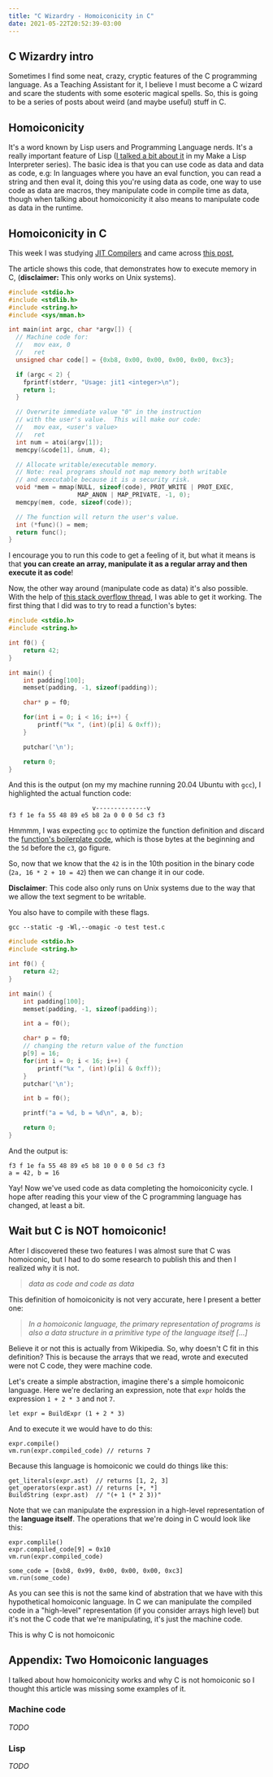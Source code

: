 ```yaml
---
title: "C Wizardry - Homoiconicity in C"
date: 2021-05-22T20:52:39-03:00
---
```


## C Wizardry intro
Sometimes I find some neat, crazy, cryptic features of the C programming
language.  As a Teaching Assistant for it, I believe I must become a C
wizard and scare the students with some esoteric magical spells. So, this is
going to be a series of posts about weird (and maybe useful) stuff in C.

## Homoiconicity
It's a word known by Lisp users and Programming Language nerds. It's a
really important feature of Lisp ([I talked a bit about it](/mk-lisp-0) in my Make a Lisp
Interpreter series). The basic idea is that you can use code as data and data as code,
e.g: In languages where you have an eval function, you can read a string and then
eval it, doing this you're using data as code, one way to use code as data are
macros, they manipulate code in compile time as data, though when talking about
homoiconicity it also means to manipulate code as data in the runtime.

## Homoiconicity in C
This week I was studying [JIT
Compilers](https://en.wikipedia.org/wiki/Just-in-time_compilation) and came
across [this
post](https://blog.reverberate.org/2012/12/hello-jit-world-joy-of-simple-jits.html),
<!---
Show here an example usage of mmap, "I encourage you to run this code and see
what it does" --->
The article shows this code, that demonstrates how to execute memory in C,
(**disclaimer:** This only works on Unix systems).

```c
#include <stdio.h>
#include <stdlib.h>
#include <string.h>
#include <sys/mman.h>

int main(int argc, char *argv[]) {
  // Machine code for:
  //   mov eax, 0
  //   ret
  unsigned char code[] = {0xb8, 0x00, 0x00, 0x00, 0x00, 0xc3};

  if (argc < 2) {
    fprintf(stderr, "Usage: jit1 <integer>\n");
    return 1;
  }

  // Overwrite immediate value "0" in the instruction
  // with the user's value.  This will make our code:
  //   mov eax, <user's value>
  //   ret
  int num = atoi(argv[1]);
  memcpy(&code[1], &num, 4);

  // Allocate writable/executable memory.
  // Note: real programs should not map memory both writable
  // and executable because it is a security risk.
  void *mem = mmap(NULL, sizeof(code), PROT_WRITE | PROT_EXEC,
                   MAP_ANON | MAP_PRIVATE, -1, 0);
  memcpy(mem, code, sizeof(code));

  // The function will return the user's value.
  int (*func)() = mem;
  return func();
}
```

I encourage you to run this code to get a feeling of it, but what it means is
that **you can create an array, manipulate it as a regular array and then
execute it as code**!


Now, the other way around (manipulate code as data) it's also possible.
With the help of [this stack overflow thread](https://stackoverflow.com/questions/27581279/make-text-segment-writable-elf),
 I was able to get it working. The first thing that I did was to try to read a function's bytes:


```c
#include <stdio.h>
#include <string.h>

int f0() {
    return 42;
}

int main() {
    int padding[100];
    memset(padding, -1, sizeof(padding));

    char* p = f0;

    for(int i = 0; i < 16; i++) {
        printf("%x ", (int)(p[i] & 0xff));
    }

    putchar('\n');

    return 0;
}
```
And this is the output (on my my machine running 20.04 Ubuntu with `gcc`), I
highlighted the actual function code:

                           v--------------v
    f3 f 1e fa 55 48 89 e5 b8 2a 0 0 0 5d c3 f3

Hmmmm, I was expecting `gcc` to optimize the function definition and discard the
[function's boilerplate
code](https://en.wikibooks.org/wiki/X86_Disassembly/Functions_and_Stack_Frames),
which is those bytes at the beginning and the `5d` before the `c3`, go figure.

So, now that we know that the `42` is in the 10th position in the binary code
(`2a, 16 * 2 + 10 = 42`) then we can change it in our code.

**Disclaimer**: This code also only runs on Unix systems due to the way that we
allow the text segment to be writable.

You also have to compile with these flags.

    gcc --static -g -Wl,--omagic -o test test.c

```c
#include <stdio.h>
#include <string.h>

int f0() {
    return 42;
}

int main() {
    int padding[100];
    memset(padding, -1, sizeof(padding));

    int a = f0();

    char* p = f0;
    // changing the return value of the function
    p[9] = 16;
    for(int i = 0; i < 16; i++) {
        printf("%x ", (int)(p[i] & 0xff));
    }
    putchar('\n');

    int b = f0();

    printf("a = %d, b = %d\n", a, b);

    return 0;
}
```

And the output is:

    f3 f 1e fa 55 48 89 e5 b8 10 0 0 0 5d c3 f3
    a = 42, b = 16

Yay! Now we've used code as data completing the homoiconicity cycle.
I hope after reading this your view of the C programming language has changed,
at least a bit. 

## Wait but C is NOT homoiconic!
After I discovered these two features I was almost sure that C was homoiconic,
but I had to do some research to publish this and then I realized why it is
not.
> _data as code and code as data_

This definition of homoiconicity is not very accurate, here I present a better one:

> _In a homoiconic language, the primary representation of programs is also a
> data structure in a primitive type of the language itself [...]_

Believe it or not this is actually from Wikipedia. So, why doesn't C fit in
this definition?  This is because the arrays that we read, wrote and executed
were not C code, they were machine code.

Let's create a simple abstraction, imagine there's a simple homoiconic language.
Here we're declaring an expression, note that `expr` holds the expression `1 +
2 * 3` and not `7`.

    let expr = BuildExpr (1 + 2 * 3)

And to execute it we would have to do this:

    expr.compile()
    vm.run(expr.compiled_code) // returns 7

Because this language is homoiconic we could do things like this:

    get_literals(expr.ast)  // returns [1, 2, 3]
    get_operators(expr.ast) // returns [+, *]
    BuildString (expr.ast)  // "(+ 1 (* 2 3))"

    
Note that we can manipulate the expression in a high-level representation of
the **language itself**. The operations that we're doing in C would look like
this:

    expr.complile()
    expr.compiled_code[9] = 0x10
    vm.run(expr.compiled_code)

    some_code = [0xb8, 0x99, 0x00, 0x00, 0x00, 0xc3]
    vm.run(some_code)

As you can see this is not the same kind of abstration that we have with this
hypothetical homoiconic language. In C we can manipulate the compiled code in a
"high-level" representation (if you consider arrays high level) but it's not
the C code that we're manipulating, it's just the machine code.

This is why C is not homoiconic

## Appendix: Two Homoiconic languages
I talked about how homoiconicity works and why C is not homoiconic so I thought
this article was missing some examples of it.
### Machine code
_TODO_
### Lisp
_TODO_
